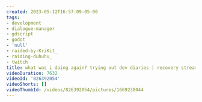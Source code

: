```yaml
---
created: 2023-05-12T16:57:09-05:00
tags:
- development
- dialogue-manager
- gdscript
- godot
- 'null'
- raided-by-KriKit_
- raiding-duhuhu_
- twitch
title: what was i doing again? trying out dev diaries | recovery stream
videoDuration: 7632
videoId: '826392054'
videoShorts: []
videoThumbId: /videos/826392054/pictures/1669238044
---
```

